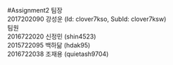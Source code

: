 #Assignment2
팀장<br/>
2017202090 강성운 (Id: clover7kso, SubId: clover7ksw)<br/>
팀원<br/>
2016722020 신정민 (shin4523)<br/>
2015722095 백하닮 (hdak95)<br/>
2016722038 조재용 (quietash9704)<br/>

